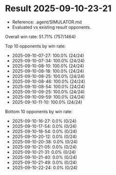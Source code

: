 # Result 2025-09-10-23-21

- Reference: .agent/SIMULATOR.md
- Evaluated vs existing result opponents.

Overall win rate: 51.71% (757/1464)

Top 10 opponents by win rate:
- 2025-09-10-07-27: 100.0% (24/24)
- 2025-09-10-07-34: 100.0% (24/24)
- 2025-09-10-08-10: 100.0% (24/24)
- 2025-09-10-08-18: 100.0% (24/24)
- 2025-09-10-08-25: 100.0% (24/24)
- 2025-09-10-08-46: 100.0% (24/24)
- 2025-09-10-08-54: 100.0% (24/24)
- 2025-09-10-09-25: 100.0% (24/24)
- 2025-09-10-09-59: 100.0% (24/24)
- 2025-09-10-11-10: 100.0% (24/24)

Bottom 10 opponents by win rate:
- 2025-09-10-16-27: 0.0% (0/24)
- 2025-09-10-17-54: 0.0% (0/24)
- 2025-09-10-18-54: 0.0% (0/24)
- 2025-09-10-20-12: 0.0% (0/24)
- 2025-09-10-20-38: 0.0% (0/24)
- 2025-09-10-21-05: 0.0% (0/24)
- 2025-09-10-21-31: 0.0% (0/24)
- 2025-09-10-21-40: 0.0% (0/24)
- 2025-09-10-21-49: 0.0% (0/24)
- 2025-09-10-22-24: 0.0% (0/24)